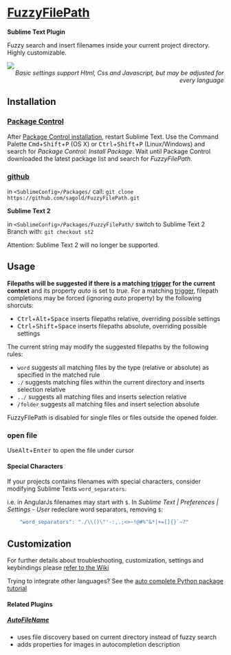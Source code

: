 # [FuzzyFilePath](https://github.com/sagold/FuzzyFilePath)

__Sublime Text Plugin__

Fuzzy search and insert filenames inside your current project directory. Highly customizable.

<img src="https://raw.githubusercontent.com/sagold/FuzzyFilePath/develop/FuzzyFilePathDemo.gif" />
<br />
<em style="display: block; text-align: right;">Basic settings support Html, Css and Javascript, but may be adjusted for every language</em>


## <a name="installation">Installation</a>


### [Package Control](https://sublime.wbond.net/)

After [Package Control installation](https://sublime.wbond.net/installation), restart Sublime Text. Use the Command Palette <kbd>Cmd</kbd>+<kbd>Shift</kbd>+<kbd>P</kbd> (OS X) or <kbd>Ctrl</kbd>+<kbd>Shift</kbd>+<kbd>P</kbd> (Linux/Windows) and search for *Package Control: Install Package*. Wait until Package Control downloaded the latest package list and search for *FuzzyFilePath*.


### [github](https://github.com/sagold/FuzzyFilePath.git)

in `<SublimeConfig>/Packages/` call: `git clone https://github.com/sagold/FuzzyFilePath.git`

__Sublime Text 2__

in `<SublimeConfig>/Packages/FuzzyFilePath/` switch to Sublime Text 2 Branch with: `git checkout st2`

Attention: Sublime Text 2 will no longer be supported.



## <a name="usage">Usage</a>

**Filepaths will be suggested if there is a matching
[trigger](https://github.com/sagold/FuzzyFilePath/wiki/Settings#trigger) for the current context** and its property
_auto_ is set to _true_. For a matching [trigger](https://github.com/sagold/FuzzyFilePath/wiki/Settings#trigger),
filepath completions may be forced (ignoring _auto_ property) by the following shorcuts:

- <kbd>Ctrl</kbd>+<kbd>Alt</kbd>+<kbd>Space</kbd> inserts filepaths relative, overriding possible settings
- <kbd>Ctrl</kbd>+<kbd>Shift</kbd>+<kbd>Space</kbd> inserts filepaths absolute, overriding possible settings

The current string may modify the suggested filepaths by the following rules:

- `word` suggests all matching files by the type (relative or absolute) as specified in the matched rule
- `./` suggests matching files within the current directory and inserts selection relative
- `../` suggests all matching files and inserts selection relative
- `/folder` suggests all matching files and insert selection absolute

FuzzyFilePath is disabled for single files or files outside the opened folder.

### open file

Use<kbd>Alt</kbd>+<kbd>Enter</kbd> to open the file under cursor


#### Special Characters

If your projects contains filenames with special characters, consider modifying Sublime Texts `word_separators`.

i.e. in AngularJs filenames may start with `$`. In _Sublime Text | Preferences | Settings - User_ redeclare word
separators, removing `$`:
```js
	"word_separators": "./\\()\"'-:,.;<>~!@#%^&*|+=[]{}`~?"
```


## Customization

For further details about troubleshooting, customization, settings and keybindings please
[refer to the Wiki](https://github.com/sagold/FuzzyFilePath/wiki)

Trying to integrate other languages? See the
[auto complete Python package tutorial](https://github.com/sagold/FuzzyFilePath/wiki/Tutorial:-Add-support-for-python-packages)


#### Related Plugins

##### [AutoFileName](https://github.com/BoundInCode/AutoFileName)

- uses file discovery based on current directory instead of fuzzy search
- adds properties for images in autocompletion description





